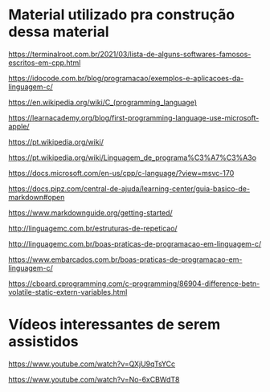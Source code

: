 Material utilizado pra construção dessa material
=
https://terminalroot.com.br/2021/03/lista-de-alguns-softwares-famosos-escritos-em-cpp.html

https://idocode.com.br/blog/programacao/exemplos-e-aplicacoes-da-linguagem-c/

https://en.wikipedia.org/wiki/C_(programming_language)

https://learnacademy.org/blog/first-programming-language-use-microsoft-apple/

https://pt.wikipedia.org/wiki/

https://pt.wikipedia.org/wiki/Linguagem_de_programa%C3%A7%C3%A3o

https://docs.microsoft.com/en-us/cpp/c-language/?view=msvc-170

https://docs.pipz.com/central-de-ajuda/learning-center/guia-basico-de-markdown#open

https://www.markdownguide.org/getting-started/

http://linguagemc.com.br/estruturas-de-repeticao/

http://linguagemc.com.br/boas-praticas-de-programacao-em-linguagem-c/

https://www.embarcados.com.br/boas-praticas-de-programacao-em-linguagem-c/

https://cboard.cprogramming.com/c-programming/86904-difference-betn-volatile-static-extern-variables.html




Vídeos interessantes de serem assistidos
=
https://www.youtube.com/watch?v=QXjU9qTsYCc

https://www.youtube.com/watch?v=No-6xCBWdT8